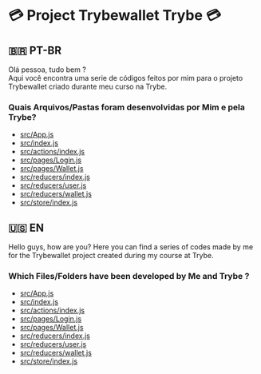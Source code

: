 # 💳 Project Trybewallet Trybe 💳
## 🇧🇷 PT-BR
Olá pessoa, tudo bem ?  
Aqui você encontra uma serie de códigos feitos por mim para o projeto Trybewallet criado durante meu curso na Trybe.  
### Quais Arquivos/Pastas foram desenvolvidas por Mim e pela Trybe?  
* [src/App.js](https://github.com/estercarvalhocv/project-trybewallet/blob/main/src/App.js)  
* [src/index.js](https://github.com/estercarvalhocv/project-trybewallet/blob/main/src/index.js)  
* [src/actions/index.js](https://github.com/estercarvalhocv/project-trybewallet/blob/main/src/actions/index.js)  
* [src/pages/Login.js](https://github.com/estercarvalhocv/project-trybewallet/blob/main/src/pages/Login.js)
* [src/pages/Wallet.js](https://github.com/estercarvalhocv/project-trybewallet/blob/main/src/pages/Wallet.js)
* [src/reducers/index.js](https://github.com/estercarvalhocv/project-trybewallet/blob/main/src/reducers/index.js)
* [src/reducers/user.js](https://github.com/estercarvalhocv/project-trybewallet/blob/main/src/reducers/user.js)
* [src/reducers/wallet.js](https://github.com/estercarvalhocv/project-trybewallet/blob/main/src/reducers/wallet.js)
* [src/store/index.js](https://github.com/estercarvalhocv/project-trybewallet/blob/main/src/store/index.js)
## 🇺🇸 EN
Hello guys, how are you?
Here you can find a series of codes made by me for the Trybewallet project created during my course at Trybe.
### Which Files/Folders have been developed by Me and Trybe ?  
* [src/App.js](https://github.com/estercarvalhocv/project-trybewallet/blob/main/src/App.js)  
* [src/index.js](https://github.com/estercarvalhocv/project-trybewallet/blob/main/src/index.js)  
* [src/actions/index.js](https://github.com/estercarvalhocv/project-trybewallet/blob/main/src/actions/index.js)  
* [src/pages/Login.js](https://github.com/estercarvalhocv/project-trybewallet/blob/main/src/pages/Login.js)
* [src/pages/Wallet.js](https://github.com/estercarvalhocv/project-trybewallet/blob/main/src/pages/Wallet.js)
* [src/reducers/index.js](https://github.com/estercarvalhocv/project-trybewallet/blob/main/src/reducers/index.js)
* [src/reducers/user.js](https://github.com/estercarvalhocv/project-trybewallet/blob/main/src/reducers/user.js)
* [src/reducers/wallet.js](https://github.com/estercarvalhocv/project-trybewallet/blob/main/src/reducers/wallet.js)
* [src/store/index.js](https://github.com/estercarvalhocv/project-trybewallet/blob/main/src/store/index.js)
